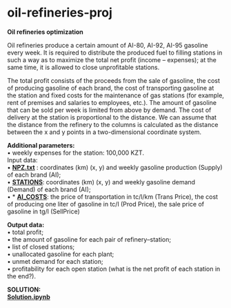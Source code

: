 # oil-refineries-proj

**Oil refineries optimization**

Oil refineries produce a certain amount of AI-80, AI-92, AI-95 gasoline every week. It is required to distribute the produced fuel to filling stations in such a way as to maximize the total net profit (income – expenses); at the same time, it is allowed to close unprofitable stations.

The total profit consists of the proceeds from the sale of gasoline, the cost of producing gasoline of each brand, the cost of transporting gasoline at the station and fixed costs for the maintenance of gas stations (for example, rent of premises and salaries to employees, etc.). The amount of gasoline that can be sold per week is limited from above by demand. The cost of delivery at the station is proportional to the distance. We can assume that the distance from the refinery to the columns is calculated as the distance between the x and y points in a two-dimensional coordinate system.

**Additional parameters:**  
• weekly expenses for the station: 100,000 KZT.  
Input data:  
• [**NPZ.txt**](https://github.com/aziart/oil-refineries-proj/blob/main/data/NPZ.txt) : coordinates (km) (x, y) and weekly gasoline production (Supply) of each brand (AI);  
• [**STATIONS**](https://github.com/aziart/oil-refineries-proj/blob/main/data/STATIONS.txt): coordinates (km) (x, y) and weekly gasoline demand (Demand) of each brand (AI);  
• * [**AI_COSTS**](https://github.com/aziart/oil-refineries-proj/blob/main/data/AI_COSTS.txt): the price of transportation in tc/l/km (Trans Price), the cost of producing one liter of gasoline in tc/l (Prod Price), the sale price of gasoline in tg/l (SellPrice)  

**Output data:**  
• total profit;  
• the amount of gasoline for each pair of refinery–station;  
• list of closed stations;  
• unallocated gasoline for each plant;  
• unmet demand for each station;  
• profitability for each open station (what is the net profit of each station in the end?).  

**SOLUTION:**  
[**Solution.ipynb**](https://github.com/aziart/oil-refineries-proj/blob/main/Solution.ipynb)